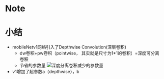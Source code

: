 # Note

# 小结

- mobileNetv1网络引入了Depthwise Convolution(深层卷积)
    - dw卷积+pw卷积（pointwise， 其实就是尺寸为1*1的卷积）=深度可分离卷积
    - 节省的参数量
    ![深度分离卷积减少的参数量](./深度可分离卷积.png)
- v1增加了超参数a（depthwise），b